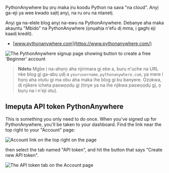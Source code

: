 PythonAnywhere bụ ọrụ maka ịru koodu Python na sava "na cloud". Anyị ga-eji ya wee kwado saịtị anyị, na ru oru na ntanetị.

Anyị ga na-elele blog anyị na-ewu na PythonAnywhere. Debanye aha maka akaụntụ "Mbido" na PythonAnywhere (ọnụahịa n'efu dị mma, ị gaghị eji kaadị kredit).

* [www.pythonanywhere.com](https://www.pythonanywhere.com/)

![The PythonAnywhere signup page showing button to create a free 'Beginner' account](../deploy/images/pythonanywhere_beginner_account_button.png)

> **Ndetu** Mgbe ị na-ahọrọ aha njirimara gị ebe a, buru n'uche na URL nke blog gị ga-abụ ụdị a `yourusername.pythonanywhere.com`, ya mere i họrọ aha otutu gi ma obu aha maka ihe blog gi bu banyere. Ọzọkwa, dị njikere icheta paswọọdụ gị (tinye ya na ihe njikwa paswọọdụ gị, ọ bụrụ na i n'eji otu).

## Imepụta API token PythonAnywhere 

This is something you only need to do once. When you've signed up for PythonAnywhere, you'll be taken to your dashboard. Find the link near the top right to your "Account" page:

![Account link on the top right on the page](../deploy/images/pythonanywhere_account.png)

then select the tab named "API token", and hit the button that says "Create new API token".

![The API token tab on the Account page](../deploy/images/pythonanywhere_create_api_token.png)